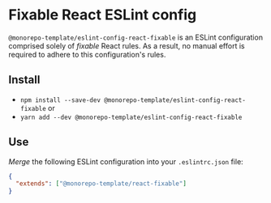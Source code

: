 # Fixable React ESLint config

`@monorepo-template/eslint-config-react-fixable` is an ESLint configuration
comprised solely of _fixable_ React rules. As a result, no manual effort is
required to adhere to this configuration's rules.

## Install

- `npm install --save-dev @monorepo-template/eslint-config-react-fixable` or
- `yarn add --dev @monorepo-template/eslint-config-react-fixable`

## Use

_Merge_ the following ESLint configuration into your `.eslintrc.json` file:

```json
{
  "extends": ["@monorepo-template/react-fixable"]
}
```
